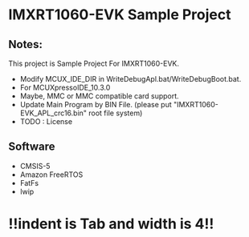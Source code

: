 # IMXRT1060-EVK Sample Project


 ## Notes:
 This project is Sample Project For IMXRT1060-EVK.
 * Modify MCUX_IDE_DIR in WriteDebugApl.bat/WriteDebugBoot.bat.
 * For MCUXpressoIDE_10.3.0
 * Maybe, MMC or MMC compatible card support.
 * Update Main Program by BIN File. (please put "IMXRT1060-EVK_APL_crc16.bin" root file system)
 * TODO : License


 ## Software
 * CMSIS-5
 * Amazon FreeRTOS
 * FatFs
 * lwip
 
# !!indent is Tab and width is 4!!
 
